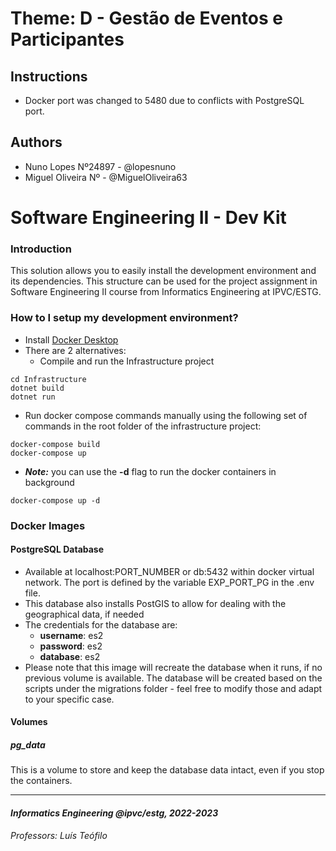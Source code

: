 # Theme: D - Gestão de Eventos e Participantes
## Instructions
- Docker port was changed to 5480 due to conflicts with PostgreSQL port.

## Authors
- Nuno Lopes Nº24897 - @lopesnuno
- Miguel Oliveira Nº - @MiguelOliveira63

# Software Engineering II - Dev Kit #

### Introduction ###

This solution allows you to easily install the development environment and its dependencies.
This structure can be used for the project assignment in Software Engineering II course from Informatics Engineering at IPVC/ESTG.

### How to I setup my development environment? ###

* Install [Docker Desktop](https://www.docker.com/products/docker-desktop/)
* There are 2 alternatives:
  * Compile and run the Infrastructure project 
```
cd Infrastructure
dotnet build
dotnet run
```
  * Run docker compose commands manually using the following set of commands in the root folder of the infrastructure project:
```
docker-compose build
docker-compose up
```
  * ***Note:*** you can use the **-d** flag to run the docker containers in background
```
docker-compose up -d
```

### Docker Images ###

#### PostgreSQL Database ####

* Available at localhost:PORT_NUMBER or db:5432 within docker virtual network. The port is defined by the variable EXP_PORT_PG in the .env file.
* This database also installs PostGIS to allow for dealing with the geographical data, if needed
* The credentials for the database are:
    * **username**: es2
    * **password**: es2
    * **database**: es2
* Please note that this image will recreate the database when it runs, if no previous volume is available. The database will be created based on the scripts under the migrations folder - feel free to modify those and adapt to your specific case.

#### Volumes ####

##### *pg_data* #####
This is a volume to store and keep the database data intact, even if you stop the containers.

___
#### _Informatics Engineering @ipvc/estg, 2022-2023_ ####
###### _Professors: Luís Teófilo_ ######
